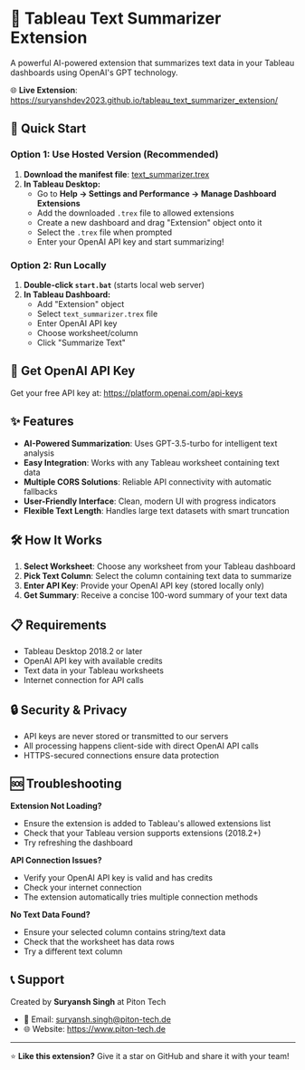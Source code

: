 # 📝 Tableau Text Summarizer Extension

A powerful AI-powered extension that summarizes text data in your Tableau dashboards using OpenAI's GPT technology.

🌐 **Live Extension**: https://suryanshdev2023.github.io/tableau_text_summarizer_extension/

## 🚀 Quick Start

### Option 1: Use Hosted Version (Recommended)
1. **Download the manifest file**: [text_summarizer.trex](https://suryanshdev2023.github.io/tableau_text_summarizer_extension/text_summarizer.trex)
2. **In Tableau Desktop:**
   - Go to **Help → Settings and Performance → Manage Dashboard Extensions**
   - Add the downloaded `.trex` file to allowed extensions
   - Create a new dashboard and drag "Extension" object onto it
   - Select the `.trex` file when prompted
   - Enter your OpenAI API key and start summarizing!

### Option 2: Run Locally
1. **Double-click `start.bat`** (starts local web server)
2. **In Tableau Dashboard:**  
   - Add "Extension" object  
   - Select `text_summarizer.trex` file  
   - Enter OpenAI API key  
   - Choose worksheet/column  
   - Click "Summarize Text"

## 🔑 Get OpenAI API Key

Get your free API key at: https://platform.openai.com/api-keys

## ✨ Features

- **AI-Powered Summarization**: Uses GPT-3.5-turbo for intelligent text analysis
- **Easy Integration**: Works with any Tableau worksheet containing text data
- **Multiple CORS Solutions**: Reliable API connectivity with automatic fallbacks
- **User-Friendly Interface**: Clean, modern UI with progress indicators
- **Flexible Text Length**: Handles large text datasets with smart truncation

## 🛠️ How It Works

1. **Select Worksheet**: Choose any worksheet from your Tableau dashboard
2. **Pick Text Column**: Select the column containing text data to summarize
3. **Enter API Key**: Provide your OpenAI API key (stored locally only)
4. **Get Summary**: Receive a concise 100-word summary of your text data

## 📋 Requirements

- Tableau Desktop 2018.2 or later
- OpenAI API key with available credits
- Text data in your Tableau worksheets
- Internet connection for API calls

## 🔒 Security & Privacy

- API keys are never stored or transmitted to our servers
- All processing happens client-side with direct OpenAI API calls
- HTTPS-secured connections ensure data protection

## 🆘 Troubleshooting

**Extension Not Loading?**
- Ensure the extension is added to Tableau's allowed extensions list
- Check that your Tableau version supports extensions (2018.2+)
- Try refreshing the dashboard

**API Connection Issues?**
- Verify your OpenAI API key is valid and has credits
- Check your internet connection
- The extension automatically tries multiple connection methods

**No Text Data Found?**
- Ensure your selected column contains string/text data
- Check that the worksheet has data rows
- Try a different text column

## 📞 Support

Created by **Suryansh Singh** at Piton Tech
- 📧 Email: suryansh.singh@piton-tech.de
- 🌐 Website: https://www.piton-tech.de

---

⭐ **Like this extension?** Give it a star on GitHub and share it with your team! 